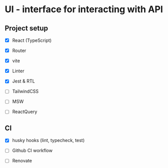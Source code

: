 # UI - interface for interacting with API

## Project setup
  * [x] React (TypeScript)
  * [x] Router
  * [x] vite

  * [x] Linter
  * [x] Jest & RTL

  * [ ] TailwindCSS
  * [ ] MSW
  * [ ] ReactQuery


## CI
  * [x] husky hooks (lint, typecheck, test)
  * [ ] Github CI workflow
  * [ ] Renovate


